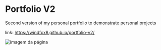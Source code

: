 # Portfolio V2

Second version of my personal portfolio to demonstrate personal projects

link: https://windfox8.github.io/portfolio-v2/

![imagem da página](https://github.com/WindFox8/portfolio-v2/blob/main/example.gif)
